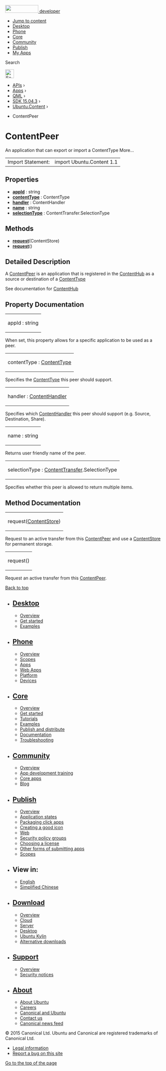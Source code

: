 <a href="https://developer.ubuntu.com/" class="logo-ubuntu"><img src="https://developer.ubuntu.com/assets/sites/ubuntu/latest/u/img/logos/logo-ubuntu-orange.svg" width="106" height="25" /> <span>developer</span></a>

-   [Jump to content](index.html#main-content)
-   [Desktop](https://developer.ubuntu.com/en/desktop/)
-   [Phone](https://developer.ubuntu.com/en/phone/)
-   [Core](https://developer.ubuntu.com/core)
-   [Community](https://developer.ubuntu.com/en/community/)
-   [Publish](https://developer.ubuntu.com/en/publish/)
-   [My Apps](https://myapps.developer.ubuntu.com/)

Search

<img src="https://developer.ubuntu.com/assets/sites/ubuntu/latest/u/img/search-white.svg" alt="Search" height="28" />

-   [APIs](../../../../index.html) ›
-   [Apps](../../../index.html) ›
-   [QML](../../index.html) ›
-   [SDK 15.04.3](../index.html) ›
-   [Ubuntu.Content](../Ubuntu.Content/index.html) ›

<!-- -->

-   ContentPeer

ContentPeer
===========

<span class="subtitle"></span>
An application that can export or import a ContentType More...

|                   |                           |
|-------------------|---------------------------|
| Import Statement: | import Ubuntu.Content 1.1 |

<span id="properties"></span>
Properties
----------

-   ****[appId](index.html#appId-prop)**** : string
-   ****[contentType](index.html#contentType-prop)**** : ContentType
-   ****[handler](index.html#handler-prop)**** : ContentHandler
-   ****[name](index.html#name-prop)**** : string
-   ****[selectionType](index.html#selectionType-prop)**** : ContentTransfer.SelectionType

<span id="methods"></span>
Methods
-------

-   ****[request](index.html#request-method-2)****(ContentStore)
-   ****[request](index.html#request-method)****()

<span id="details"></span>
Detailed Description
--------------------

A [ContentPeer](index.html) is an application that is registered in the [ContentHub](../Ubuntu.Content.ContentHub/index.html) as a source or destination of a [ContentType](../Ubuntu.Content.ContentType/index.html)

See documentation for [ContentHub](../Ubuntu.Content.ContentHub/index.html)

Property Documentation
----------------------

<table>
<colgroup>
<col width="100%" />
</colgroup>
<tbody>
<tr class="odd">
<td><p><span id="appId-prop"></span><span class="name">appId</span> : <span class="type">string</span></p></td>
</tr>
</tbody>
</table>

When set, this property allows for a specific application to be used as a peer.

<table>
<colgroup>
<col width="100%" />
</colgroup>
<tbody>
<tr class="odd">
<td><p><span id="contentType-prop"></span><span class="name">contentType</span> : <span class="type"><a href="../Ubuntu.Content.ContentType/index.html">ContentType</a></span></p></td>
</tr>
</tbody>
</table>

Specifies the [ContentType](../Ubuntu.Content.ContentType/index.html) this peer should support.

<table>
<colgroup>
<col width="100%" />
</colgroup>
<tbody>
<tr class="odd">
<td><p><span id="handler-prop"></span><span class="name">handler</span> : <span class="type"><a href="../Ubuntu.Content.ContentHandler/index.html">ContentHandler</a></span></p></td>
</tr>
</tbody>
</table>

Specifies which [ContentHandler](../Ubuntu.Content.ContentHandler/index.html) this peer should support (e.g. Source, Destination, Share).

<table>
<colgroup>
<col width="100%" />
</colgroup>
<tbody>
<tr class="odd">
<td><p><span id="name-prop"></span><span class="name">name</span> : <span class="type">string</span></p></td>
</tr>
</tbody>
</table>

Returns user friendly name of the peer.

<table>
<colgroup>
<col width="100%" />
</colgroup>
<tbody>
<tr class="odd">
<td><p><span id="selectionType-prop"></span><span class="name">selectionType</span> : <span class="type"><a href="../Ubuntu.Content.ContentTransfer/index.html">ContentTransfer</a></span>.<span class="type">SelectionType</span></p></td>
</tr>
</tbody>
</table>

Specifies whether this peer is allowed to return multiple items.

Method Documentation
--------------------

<table>
<colgroup>
<col width="100%" />
</colgroup>
<tbody>
<tr class="odd">
<td><p><span id="request-method-2"></span><span class="name">request</span>(<span class="type"><a href="../Ubuntu.Content.ContentStore/index.html">ContentStore</a></span>)</p></td>
</tr>
</tbody>
</table>

Request to an active transfer from this [ContentPeer](index.html) and use a [ContentStore](../Ubuntu.Content.ContentStore/index.html) for permanent storage.

<table>
<colgroup>
<col width="100%" />
</colgroup>
<tbody>
<tr class="odd">
<td><p><span id="request-method"></span><span class="name">request</span>()</p></td>
</tr>
</tbody>
</table>

Request an active transfer from this [ContentPeer](index.html).

[Back to top](index.html#)

-   [Desktop](https://developer.ubuntu.com/en/desktop/)
    ---------------------------------------------------

    -   [Overview](https://developer.ubuntu.com/en/desktop/)
    -   [Get started](http://snapcraft.io/?utm_source=developer.ubuntu.com&utm_medium=devportal&utm_term=snaps%20snapcraft%20desktop&utm_content=menu&utm_campaign=duc_snappers)
    -   [Examples](https://github.com/ubuntu/snappy-playpen)

-   [Phone](https://developer.ubuntu.com/en/phone/)
    -----------------------------------------------

    -   [Overview](https://developer.ubuntu.com/en/phone/)
    -   [Scopes](https://developer.ubuntu.com/en/phone/scopes/)
    -   [Apps](https://developer.ubuntu.com/en/phone/apps/)
    -   [Web Apps](https://developer.ubuntu.com/en/phone/web/)
    -   [Platform](https://developer.ubuntu.com/en/phone/platform/)
    -   [Devices](https://developer.ubuntu.com/en/phone/devices/)

-   [Core](https://developer.ubuntu.com/core)
    -----------------------------------------

    -   [Overview](https://developer.ubuntu.com/core)
    -   [Get started](https://developer.ubuntu.com/core/get-started)
    -   [Tutorials](https://developer.ubuntu.com/core/tutorials)
    -   [Examples](https://developer.ubuntu.com/core/examples)
    -   [Publish and distribute](https://developer.ubuntu.com/core/publish-and-distribute)
    -   [Documentation](https://developer.ubuntu.com/core/documentation)
    -   [Troubleshooting](https://developer.ubuntu.com/core/troubleshooting)

-   [Community](https://developer.ubuntu.com/en/community/)
    -------------------------------------------------------

    -   [Overview](https://developer.ubuntu.com/en/community/)
    -   [App development training](https://developer.ubuntu.com/en/community/training/)
    -   [Core apps](https://developer.ubuntu.com/en/community/core-apps/)
    -   [Blog](https://developer.ubuntu.com/en/community/blog/)

-   [Publish](https://developer.ubuntu.com/en/publish/)
    ---------------------------------------------------

    -   [Overview](https://developer.ubuntu.com/en/publish/)
    -   [Application states](https://developer.ubuntu.com/en/publish/application-states/)
    -   [Packaging click apps](https://developer.ubuntu.com/en/publish/packaging-click-apps/)
    -   [Creating a good icon](https://developer.ubuntu.com/en/publish/creating-a-good-icon/)
    -   [Web](https://developer.ubuntu.com/en/publish/web/)
    -   [Security policy groups](https://developer.ubuntu.com/en/publish/security-policy-groups/)
    -   [Choosing a license](https://developer.ubuntu.com/en/publish/choosing-a-license/)
    -   [Other forms of submitting apps](https://developer.ubuntu.com/en/publish/other-forms-of-submitting-apps/)
    -   [Scopes](https://developer.ubuntu.com/en/publish/scopes/)

-   View in:
    --------

    -   [English](index.html "Change to language: English")
    -   [Simplified Chinese](index.html "Change to language: Simplified Chinese")

-   [Download](http://ubuntu.com/download/)
    ---------------------------------------

    -   [Overview](http://ubuntu.com/download)
    -   [Cloud](http://ubuntu.com/download/cloud)
    -   [Server](http://ubuntu.com/download/server)
    -   [Desktop](http://ubuntu.com/download/desktop)
    -   [Ubuntu Kylin](http://ubuntu.com/download/ubuntu-kylin)
    -   [Alternative downloads](http://ubuntu.com/download/alternative-downloads)

-   [Support](http://ubuntu.com/support/)
    -------------------------------------

    -   [Overview](http://ubuntu.com/support)
    -   [Security notices](http://www.ubuntu.com/usn/)

-   [About](http://ubuntu.com/about/)
    ---------------------------------

    -   [About Ubuntu](http://ubuntu.com/about/about-ubuntu)
    -   [Careers](http://www.canonical.com/careers)
    -   [Canonical and Ubuntu](http://ubuntu.com/about/canonical-and-ubuntu)
    -   [Contact us](http://ubuntu.com/about/contact-us)
    -   [Canonical news feed](http://insights.ubuntu.com/feed/)

© 2015 Canonical Ltd. Ubuntu and Canonical are registered trademarks of Canonical Ltd.

-   [Legal information](http://www.ubuntu.com/legal)
-   [Report a bug on this site](https://bugs.launchpad.net/developer-ubuntu-com/)

<span class="accessibility-aid">[Go to the top of the page](index.html#)</span>

